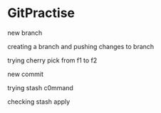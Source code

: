 
# GitPractise

new branch

creating a branch and pushing changes to branch

trying cherry pick from f1 to f2


new commit

trying stash c0mmand

checking stash apply